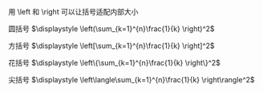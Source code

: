 用 \left 和 \right 可以让括号适配内部大小

圆括号 $\displaystyle \left(\sum_{k=1}^{n}\frac{1}{k} \right)^2$

方括号 $\displaystyle \left[\sum_{k=1}^{n}\frac{1}{k} \right]^2$

花括号 $\displaystyle \left\{\sum_{k=1}^{n}\frac{1}{k} \right\}^2$

尖括号 $\displaystyle \left\langle\sum_{k=1}^{n}\frac{1}{k} \right\rangle^2$